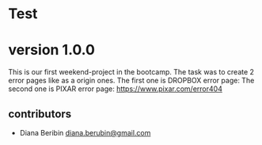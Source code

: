 # Test

# version 1.0.0 #

This is our first weekend-project in the bootcamp.
The task was to create 2 error pages like as a origin ones.
The first one is DROPBOX error page:
The second one is PIXAR error page: https://www.pixar.com/error404

## contributors ##
- Diana Beribin <diana.berubin@gmail.com>
